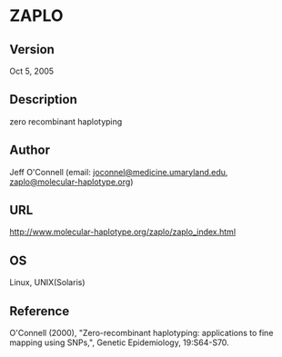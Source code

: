 # ZAPLO

## Version
Oct 5, 2005

## Description
zero recombinant haplotyping

## Author
Jeff O'Connell (email: joconnel@medicine.umaryland.edu, zaplo@molecular-haplotype.org)

## URL
http://www.molecular-haplotype.org/zaplo/zaplo_index.html

## OS
Linux, UNIX(Solaris)

## Reference
O'Connell (2000), "Zero-recombinant haplotyping: applications to fine mapping using SNPs,", Genetic Epidemiology, 19:S64-S70.